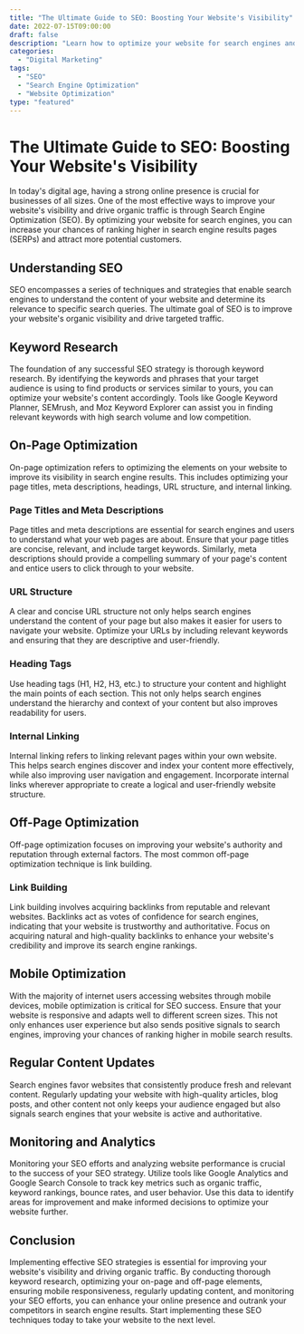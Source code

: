 ```yaml
--- 
title: "The Ultimate Guide to SEO: Boosting Your Website's Visibility"
date: 2022-07-15T09:00:00
draft: false
description: "Learn how to optimize your website for search engines and increase your online visibility with effective SEO strategies."
categories: 
  - "Digital Marketing"
tags: 
  - "SEO"
  - "Search Engine Optimization"
  - "Website Optimization"
type: "featured"
---
```


# The Ultimate Guide to SEO: Boosting Your Website's Visibility

In today's digital age, having a strong online presence is crucial for businesses of all sizes. One of the most effective ways to improve your website's visibility and drive organic traffic is through Search Engine Optimization (SEO). By optimizing your website for search engines, you can increase your chances of ranking higher in search engine results pages (SERPs) and attract more potential customers.

## Understanding SEO

SEO encompasses a series of techniques and strategies that enable search engines to understand the content of your website and determine its relevance to specific search queries. The ultimate goal of SEO is to improve your website's organic visibility and drive targeted traffic.

## Keyword Research

The foundation of any successful SEO strategy is thorough keyword research. By identifying the keywords and phrases that your target audience is using to find products or services similar to yours, you can optimize your website's content accordingly. Tools like Google Keyword Planner, SEMrush, and Moz Keyword Explorer can assist you in finding relevant keywords with high search volume and low competition.

## On-Page Optimization

On-page optimization refers to optimizing the elements on your website to improve its visibility in search engine results. This includes optimizing your page titles, meta descriptions, headings, URL structure, and internal linking.

### Page Titles and Meta Descriptions

Page titles and meta descriptions are essential for search engines and users to understand what your web pages are about. Ensure that your page titles are concise, relevant, and include target keywords. Similarly, meta descriptions should provide a compelling summary of your page's content and entice users to click through to your website.

### URL Structure

A clear and concise URL structure not only helps search engines understand the content of your page but also makes it easier for users to navigate your website. Optimize your URLs by including relevant keywords and ensuring that they are descriptive and user-friendly.

### Heading Tags

Use heading tags (H1, H2, H3, etc.) to structure your content and highlight the main points of each section. This not only helps search engines understand the hierarchy and context of your content but also improves readability for users.

### Internal Linking

Internal linking refers to linking relevant pages within your own website. This helps search engines discover and index your content more effectively, while also improving user navigation and engagement. Incorporate internal links wherever appropriate to create a logical and user-friendly website structure.

## Off-Page Optimization

Off-page optimization focuses on improving your website's authority and reputation through external factors. The most common off-page optimization technique is link building.

### Link Building

Link building involves acquiring backlinks from reputable and relevant websites. Backlinks act as votes of confidence for search engines, indicating that your website is trustworthy and authoritative. Focus on acquiring natural and high-quality backlinks to enhance your website's credibility and improve its search engine rankings.

## Mobile Optimization

With the majority of internet users accessing websites through mobile devices, mobile optimization is critical for SEO success. Ensure that your website is responsive and adapts well to different screen sizes. This not only enhances user experience but also sends positive signals to search engines, improving your chances of ranking higher in mobile search results.

## Regular Content Updates

Search engines favor websites that consistently produce fresh and relevant content. Regularly updating your website with high-quality articles, blog posts, and other content not only keeps your audience engaged but also signals search engines that your website is active and authoritative.

## Monitoring and Analytics

Monitoring your SEO efforts and analyzing website performance is crucial to the success of your SEO strategy. Utilize tools like Google Analytics and Google Search Console to track key metrics such as organic traffic, keyword rankings, bounce rates, and user behavior. Use this data to identify areas for improvement and make informed decisions to optimize your website further.

## Conclusion

Implementing effective SEO strategies is essential for improving your website's visibility and driving organic traffic. By conducting thorough keyword research, optimizing your on-page and off-page elements, ensuring mobile responsiveness, regularly updating content, and monitoring your SEO efforts, you can enhance your online presence and outrank your competitors in search engine results. Start implementing these SEO techniques today to take your website to the next level.
